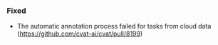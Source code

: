 ### Fixed

- The automatic annotation process failed for tasks from cloud data
  (<https://github.com/cvat-ai/cvat/pull/8199>)
